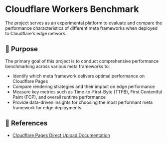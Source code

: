 # Cloudflare Workers Benchmark

The project serves as an experimental platform to evaluate and compare the performance characteristics of different meta frameworks when deployed to Cloudflare's edge network.

## 🎯 Purpose

The primary goal of this project is to conduct comprehensive performance benchmarking across various meta frameworks to:

- Identify which meta framework delivers optimal performance on Cloudflare Pages
- Compare rendering strategies and their impact on edge performance
- Measure key metrics such as Time-to-First-Byte (TTFB), First Contentful Paint (FCP), and overall runtime performance
- Provide data-driven insights for choosing the most performant meta framework for edge deployments

## 🔗 References

- [Cloudflare Pages Direct Upload Documentation](https://developers.cloudflare.com/pages/get-started/direct-upload/#wrangler-cli)
